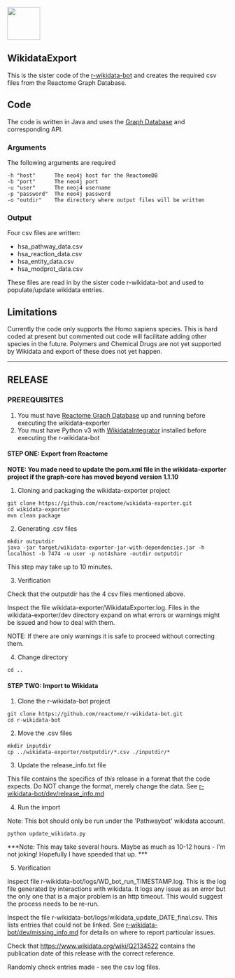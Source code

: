 [<img src=https://user-images.githubusercontent.com/6883670/31999264-976dfb86-b98a-11e7-9432-0316345a72ea.png height=75 />](https://reactome.org)

## WikidataExport

This is the sister code of the [r-wikidata-bot](https://github.com/reactome/r-wikidata-bot) and creates the required csv files from the Reactome Graph Database.

## Code

The code is written in Java and uses the [Graph Database](http://www.reactome.org/pages/documentation/developer-guide/graph-database/) and corresponding API. 


### Arguments

The following arguments are required

```console
-h "host"      The neo4j host for the ReactomeDB
-b "port"      The neo4j port
-u "user"      The neoj4 username
-p "password"  The neo4j password
-o "outdir"    The directory where output files will be written
```


### Output

Four csv files are written:
- hsa\_pathway\_data.csv
- hsa\_reaction\_data.csv
- hsa\_entity\_data.csv
- hsa\_modprot\_data.csv


These files are read in by the sister code r-wikidata-bot and used to populate/update wikidata entries.


## Limitations

Currently the code only supports the Homo sapiens species. This is hard coded at present but commented out code will facilitate adding other species in the future.
Polymers and Chemical Drugs are not yet supported by Wikidata and export of these does not yet happen.


---

## RELEASE

### PREREQUISITES


1. You must have [Reactome Graph Database](http://www.reactome.org/dev/graph-database/) up and running before executing the wikidata-exporter
2. You must have Python v3 with [WikidataIntegrator](https://github.com/SuLab/WikidataIntegrator) installed before executing the r-wikidata-bot

#### STEP ONE: Export from Reactome

**NOTE: You made need to update the pom.xml file in the wikidata-exporter project if the graph-core has moved beyond version 1.1.10**

1. Cloning and packaging the wikidata-exporter project

```console
git clone https://github.com/reactome/wikidata-exporter.git
cd wikidata-exporter
mvn clean package
```

2. Generating .csv files

```console
mkdir outputdir
java -jar target/wikidata-exporter-jar-with-dependencies.jar -h localhost -b 7474 -u user -p not4share -outdir outputdir
```

This step may take up to 10 minutes.

3. Verification

Check that the outputdir has the 4 csv files mentioned above.

Inspect the file wikidata-exporter/WikidataExporter.log. Files in the wikidata-exporter/dev directory expand on what errors or warnings might be issued and how to deal with them.

NOTE: If there are only warnings it is safe to proceed without correcting them.

4. Change directory

```console
cd ..
```

#### STEP TWO: Import to Wikidata

1. Clone the r-wikidata-bot project

```console
git clone https://github.com/reactome/r-wikidata-bot.git
cd r-wikidata-bot
```

2. Move the .csv files

```console
mkdir inputdir
cp ../wikidata-exporter/outputdir/*.csv ./inputdir/*
```

3. Update the release_info.txt file

This file contains the specifics of *this* release in a format that the code expects. Do NOT change the format, merely change the data. See [r-wikidata-bot/dev/release_info.md](https://github.com/reactome/r-wikidata-bot/blob/master/dev/release_info.md)




4. Run the import

Note: This bot should only be run under the 'Pathwaybot' wikidata account.

```console
python update_wikidata.py
```


***Note: This may take several hours. Maybe as much as 10-12 hours - I'm not joking! Hopefully I have speeded that up. ***


5. Verification

Inspect file r-wikidata-bot/logs/WD_bot_run_TIMESTAMP.log. This is the log file generated by interactions with wikidata. It logs any issue as an error but the only one that is a major problem is an http timeout. This would suggest the process needs to be re-run.

Inspect the file r-wikidata-bot/logs/wikidata_update_DATE_final.csv. This lists entries that could not be linked. See [r-wikidata-bot/dev/missing_info.md](https://github.com/reactome/r-wikidata-bot/blob/master/dev/missing_info.md) for details on where to report particular issues.

Check that https://www.wikidata.org/wiki/Q2134522 contains the publication date of this release with the correct reference.

Randomly check entries made - see the csv log files.




